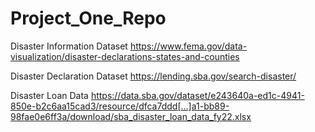 # Project_One_Repo

Disaster Information Dataset
https://www.fema.gov/data-visualization/disaster-declarations-states-and-counties

Disaster Declaration Dataset
https://lending.sba.gov/search-disaster/

Disaster Loan Data
https://data.sba.gov/dataset/e243640a-ed1c-4941-850e-b2c6aa15cad3/resource/dfca7ddd[…]a1-bb89-98fae0e6ff3a/download/sba_disaster_loan_data_fy22.xlsx

